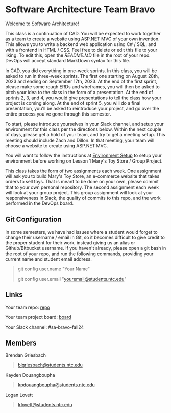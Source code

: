 # Software Architecture Team Bravo
Welcome to Software Architecture!

This class is a continuation of CAD. You will be expected to work together as a team to create a website using ASP.NET MVC of your own invention. This allows you to write a backend web application using C# / SQL, and with a frontend in HTML / CSS. Feel free to delete or edit this file to your liking. To edit this, open the *README.MD* file in the root of your repo. DevOps will accept standard MarkDown syntax for this file.

In CAD, you did everything in one-week sprints. In this class, you will be asked to run in three-week sprints. The first one starting on August 28th, 2023 and ending on September 17th, 2023. At the end of the first sprint, please make some rough ERDs and wireframes, you will then be asked to pitch your idea to the class in the form of a presentation. At the end of sprints 2, 3, and 4, you would give presentations to tell the class how your project is coming along. At the end of sprint 5, you will do a final presentation, you'll be asked to reintroduce your project, and go over the entire process you've gone through this semester.

To start, please introduce yourselves in your Slack channel, and setup your environment for this class per the directions below. Within the next couple of days, please get a hold of your team, and try to get a meeting setup. This meeting should include Zach and Dillon. In that meeting, your team will choose a website to create using ASP.NET MVC.

You will want to follow the instructions at [Environment Setup](https://check.ntc.edu/13b5a89db731) to setup your environment before working on Lesson 1 Mary's Toy Store / Group Project.

This class takes the form of two assignments each week. One assignment will ask you to build Mary's Toy Store, an e-commerce website that takes orders to sell toys. That is meant to be done on your own, please commit that to your own personal repository. The second assignment each week will look at your group project. This group assignment will look at your responsiveness in Slack, the quality of commits to this repo, and the work performed in the DevOps board.

## Git Configuration
In some semesters, we have had issues where a student would forget to change their username / email in Git, so it becomes difficult to give credit to the proper student for their work, instead giving us an alias or Github/Bitbucket username. If you haven't already, please open a git bash in the root of your repo, and run the following commands, providing your current name and student email address.
> git config user.name "Your Name"
>
> git config user.email "youremail@students.ntc.edu"

## Links
Your team repo: [repo](https://dev.azure.com/ntcsab/sab-fall24)

Your team project board: [board](https://dev.azure.com/ntcsab/sab-fall24/_boards/board/t/sab-fall24%20Team/Backlog%20items)

Your Slack channel: #sa-bravo-fall24

## Members
Brendan Griesbach
> blgriesbach@students.ntc.edu

Kayden Douangboupha
> kpdouangboupha@students.ntc.edu

Logan Lovett
> lrlovett@students.ntc.edu

